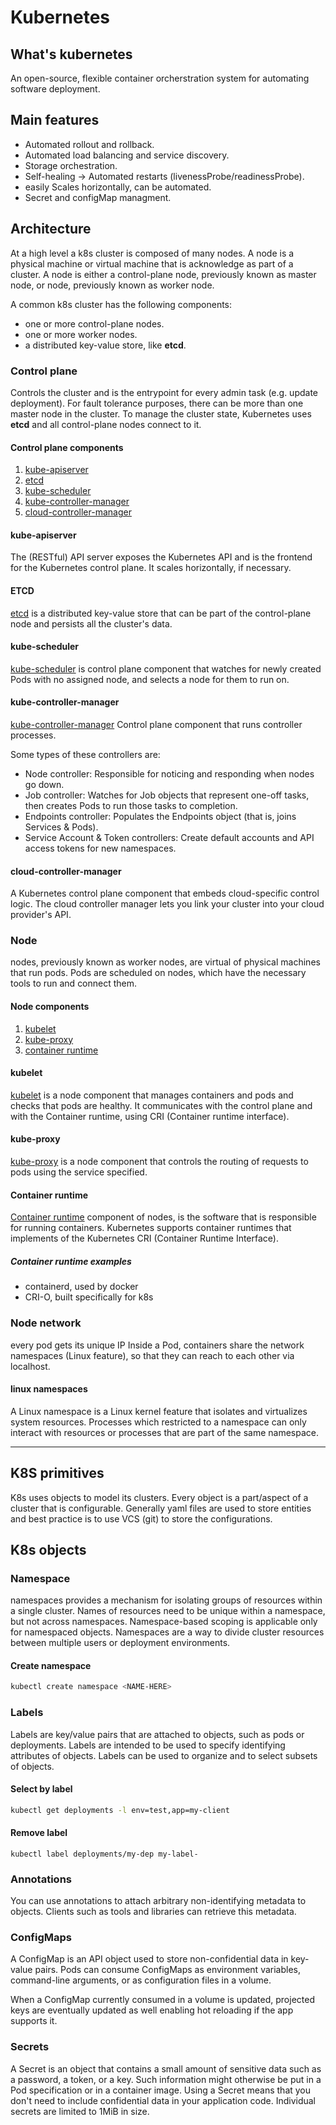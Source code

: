 # Kubernetes

## What's kubernetes

An open-source, flexible container orcherstration system for automating software deployment.

## Main features

- Automated rollout and rollback.
- Automated load balancing and service discovery.
- Storage orchestration.
- Self-healing -> Automated restarts (livenessProbe/readinessProbe).
- easily Scales horizontally, can be automated.
- Secret and configMap managment.

## Architecture

At a high level a k8s cluster is composed of many nodes.
A node is a physical machine or virtual machine that is acknowledge as part of a cluster.
A node is either a control-plane node, previously known as master node, or node, previously known as worker node.

A common k8s cluster has the following components:

- one or more control-plane nodes.
- one or more worker nodes.
- a distributed key-value store, like **etcd**.

### Control plane

Controls the cluster and is the entrypoint for every admin task (e.g. update deployment).
For fault tolerance purposes, there can be more than one master node in the cluster.
To manage the cluster state, Kubernetes uses **etcd** and all control-plane nodes connect to it. 

#### Control plane components

1. [kube-apiserver](#kube-apiserver)
2. [etcd](#etcd)
3. [kube-scheduler](#kube-scheduler)
4. [kube-controller-manager](#kube-controller-manager)
5. [cloud-controller-manager](#cloud-controller-manager)

#### kube-apiserver

The (RESTful) API server exposes the Kubernetes API and is the frontend for the Kubernetes control plane.
It scales horizontally, if necessary.

#### ETCD

[etcd](https://kubernetes.io/docs/concepts/overview/components/#etcd) is a distributed key-value store that can be part of the control-plane node and persists all the cluster's data.

#### kube-scheduler

[kube-scheduler](https://kubernetes.io/docs/concepts/overview/components/#kube-scheduler) is control plane component that watches for newly created Pods with no assigned node, and selects a node for them to run on.

#### kube-controller-manager

[kube-controller-manager](https://kubernetes.io/docs/concepts/overview/components/#kube-controller-manager) Control plane component that runs controller processes.

Some types of these controllers are:

- Node controller: Responsible for noticing and responding when nodes go down.
- Job controller: Watches for Job objects that represent one-off tasks, then creates Pods to run those tasks to completion.
- Endpoints controller: Populates the Endpoints object (that is, joins Services & Pods).
- Service Account & Token controllers: Create default accounts and API access tokens for new namespaces.

#### cloud-controller-manager

A Kubernetes control plane component that embeds cloud-specific control logic. 
The cloud controller manager lets you link your cluster into your cloud provider's API.

### Node

nodes, previously known as worker nodes, are virtual of physical machines that run pods.
Pods are scheduled on nodes, which have the necessary tools to run and connect them.

#### Node components

1. [kubelet](#kubelet)
2. [kube-proxy](#kube-proxy)
3. [container runtime](#container-runtime)

#### kubelet

[kubelet](https://kubernetes.io/docs/concepts/overview/components/#kubelet) is a node component that manages containers and pods
and checks that pods are healthy.
It communicates with the control plane and with the Container runtime, using CRI (Container runtime interface).

#### kube-proxy

[kube-proxy](https://kubernetes.io/docs/concepts/overview/components/#kube-proxy) is a node component that controls the routing of requests to pods
using the service specified.

####  Container runtime

[Container runtime](https://kubernetes.io/docs/concepts/overview/components/#container-runtime) component of nodes, is the software that is responsible for running containers.
Kubernetes supports container runtimes that implements of the Kubernetes CRI (Container Runtime Interface).

##### Container runtime examples

- containerd, used by docker
- CRI-O, built specifically for k8s

### Node network

every pod gets its unique IP
Inside a Pod, containers share the network namespaces (Linux feature), so that they can reach to each other via localhost.

#### linux namespaces

A Linux namespace is a Linux kernel feature that isolates and virtualizes system resources. 
Processes which restricted to a namespace can only interact with resources or processes that are part of the same namespace.

---

## K8S primitives

K8s uses objects to model its clusters.
Every object is a part/aspect of a cluster that is configurable.
Generally yaml files are used to store entities and best practice is to use VCS (git) to store the configurations.


## K8s objects

### Namespace

namespaces provides a mechanism for isolating groups of resources within a single cluster. 
Names of resources need to be unique within a namespace, but not across namespaces.
Namespace-based scoping is applicable only for namespaced objects.
Namespaces are a way to divide cluster resources between multiple users or deployment environments.

#### Create namespace

```bash
kubectl create namespace <NAME-HERE>
```

### Labels

Labels are key/value pairs that are attached to objects, such as pods or deployments. 
Labels are intended to be used to specify identifying attributes of objects.
Labels can be used to organize and to select subsets of objects.

#### Select by label

```bash
kubectl get deployments -l env=test,app=my-client
```

#### Remove label

```
kubectl label deployments/my-dep my-label-
```

### Annotations

You can use annotations to attach arbitrary non-identifying metadata to objects.
Clients such as tools and libraries can retrieve this metadata.

### ConfigMaps

A ConfigMap is an API object used to store non-confidential data in key-value pairs. Pods can consume ConfigMaps as environment variables, command-line arguments, or as configuration files in a volume.

When a ConfigMap currently consumed in a volume is updated, projected keys are eventually updated as well enabling hot reloading if the app supports it.

### Secrets

A Secret is an object that contains a small amount of sensitive data such as a password, a token, or a key. Such information might otherwise be put in a Pod specification or in a container image. Using a Secret means that you don't need to include confidential data in your application code.
Individual secrets are limited to 1MiB in size. 
